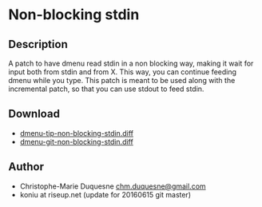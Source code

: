 Non-blocking stdin
==================

Description
-----------

A patch to have dmenu read stdin in a non blocking way, making it wait for
input both from stdin and from X. This way, you can continue feeding dmenu
while you type. This patch is meant to be used along with the incremental
patch, so that you can use stdout to feed stdin.

Download
--------

* [dmenu-tip-non-blocking-stdin.diff](dmenu-tip-non-blocking-stdin.diff)
* [dmenu-git-non-blocking-stdin.diff](dmenu-git-non-blocking-stdin.diff)

Author
------

* Christophe-Marie Duquesne <chm.duquesne@gmail.com>
* koniu at riseup.net (update for 20160615 git master)
